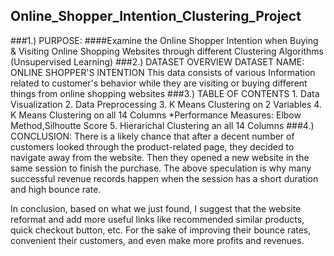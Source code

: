 ## Online_Shopper_Intention_Clustering_Project
###1.) PURPOSE:
####Examine the Online Shopper Intention when Buying & Visiting Online Shopping Websites through different Clustering Algorithms (Unsupervised Learning)
###2.) DATASET OVERVIEW
DATASET NAME: ONLINE SHOPPER'S INTENTION
This data consists of various Information related to customer's behavior while they are visiting or buying different things from online shopping websites
###3.) TABLE OF CONTENTS
    1. Data Visualization
    2. Data Preprocessing
    3. K Means Clustering on 2 Variables
    4. K Means Clustering on all 14 Columns
    *Performance Measures: Elbow Method,Silhoutte Score
    5. Hierarichal Clustering an all 14 Columns
###4.) CONCLUSION:
There is a likely chance that after a decent number of customers looked through the product-related page, they decided to navigate away from the website. Then they opened a new website in the same session to finish the purchase. The above speculation is why many successful revenue records happen when the session has a short duration and high bounce rate.

In conclusion, based on what we just found, I suggest that the website reformat and add more useful links like recommended similar products, quick checkout button, etc. For the sake of improving their bounce rates, convenient their customers, and even make more profits and revenues.
